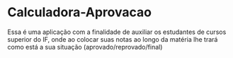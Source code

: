 # Calculadora-Aprovacao
Essa é uma aplicação com a finalidade de auxiliar os estudantes de cursos superior do IF, onde ao colocar suas notas ao longo da matéria lhe trará como está a sua situação (aprovado/reprovado/final)
